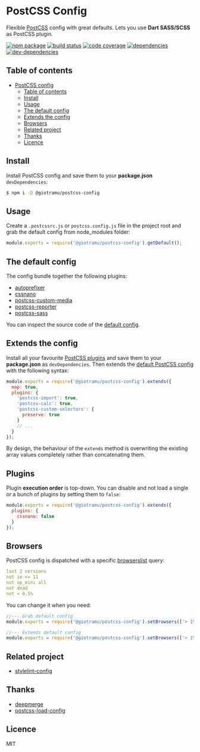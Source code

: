 # PostCSS Config

Flexible [PostCSS][postcss-doc] config with great defaults. Lets you use **Dart SASS/SCSS** as PostCSS plugin.

[![npm package][npm-badge]][npm]
[![build status][circleci-badge]][circleci]
[![code coverage][codecov-badge]][codecov]
[![dependencies][deps-badge]][deps]
[![dev-dependencies][dev-deps]][david-dev]

## Table of contents

- [PostCSS config](#postcss-config)
  - [Table of contents](#table-of-contents)
  - [Install](#install)
  - [Usage](#usage)
  - [The default config](#the-default-config)
  - [Extends the config](#extends-the-config)
  - [Browsers](#browsers)
  - [Related project](#Related-project)
  - [Thanks](#thanks)
  - [Licence](#licence)

## Install

Install PostCSS config and save them to your **package.json** `devDependencies`:

```sh
$ npm i -D @giotramu/postcss-config
```

## Usage

Create a `.postcssrc.js` or `postcss.config.js` file in the project root and grab the default config from node_modules folder:

```js
module.exports = require('@giotramu/postcss-config').getDefault();
```

## The default config

The config bundle together the following plugins:

- [autoprefixer]
- [cssnano]
- [postcss-custom-media]
- [postcss-reporter]
- [postcss-sass]

You can inspect the source code of the [default config][default-config].

## Extends the config

Install all your favourite [PostCSS plugins][postcss-plugins] and save them to your **package.json** as `devDependencies`.
Then extends the [default PostCSS config][default-config] with the following syntax:

```js
module.exports = require('@giotramu/postcss-config').extends({
  map: true,
  plugins: {
    'postcss-import': true,
    'postcss-calc': true,
    'postcss-custom-selectors': {
      preserve: true
    }
    // ...
  }
});
```

By design, the behaviour of the `extends` method is overwriting the existing array values completely rather than concatenating them.

## Plugins

Plugin **execution order** is top-down. You can disable and not load a single or a bunch of plugins by setting them to `false`:

```js
module.exports = require('@giotramu/postcss-config').extends({
  plugins: {
    cssnano: false
  }
});
```

## Browsers

PostCSS config is dispatched with a specific [browserslist] query:

```yml
last 2 versions
not ie <= 11
not op_mini all
not dead
not < 0.5%
```

You can change it when you need:

```js
//--- Grab default config
module.exports = require('@giotramu/postcss-config').setBrowsers(['> 1%', 'IE 10']).getDefault();

//--- Extends default config
module.exports = require('@giotramu/postcss-config').setBrowsers(['> 1%', 'IE 10']).extends({...});
```

## Related project

- [stylelint-config]

## Thanks

- [deepmerge]
- [postcss-load-config]

## Licence

MIT

[npm]: https://www.npmjs.com/package/@giotramu/postcss-config
[npm-badge]: https://badgen.net/npm/v/@giotramu/postcss-config
[circleci]: https://circleci.com/gh/giotramu/postcss-config
[circleci-badge]: https://badgen.net/circleci/github/giotramu/postcss-config?icon=circleci&label=circleci
[codecov]: https://codecov.io/gh/giotramu/postcss-config
[codecov-badge]: https://badgen.net/codecov/c/github/giotramu/postcss-config?icon=codecov&label=codecov
[deps]: https://david-dm.org/giotramu/postcss-config
[deps-badge]: https://badgen.net/david/dep/giotramu/postcss-config
[david-dev]: https://david-dm.org/giotramu/postcss-config?type=dev
[dev-deps]: https://badgen.net/david/dev/giotramu/postcss-config
[browserslist]: https://github.com/browserslist/browserslist
[default-config]: ./src/config.ts
[autoprefixer]: https://github.com/postcss/autoprefixer
[cssnano]: https://github.com/cssnano/cssnano
[postcss-custom-media]: https://github.com/postcss/postcss-custom-media
[postcss-doc]: https://postcss.org
[postcss-load-config]: https://github.com/michael-ciniawsky/postcss-load-config
[postcss-plugins]: https://github.com/postcss/postcss/blob/master/docs/plugins.md
[postcss-reporter]: https://github.com/postcss/postcss-reporter
[postcss-sass]: https://github.com/jonathantneal/postcss-sass
[stylelint-config]: https://github.com/giotramu/stylelint-config
[deepmerge]: https://github.com/TehShrike/deepmerge
